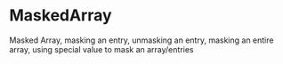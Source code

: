# MaskedArray
Masked Array, masking an entry, unmasking an entry, masking an entire array, using special value to mask an array/entries
